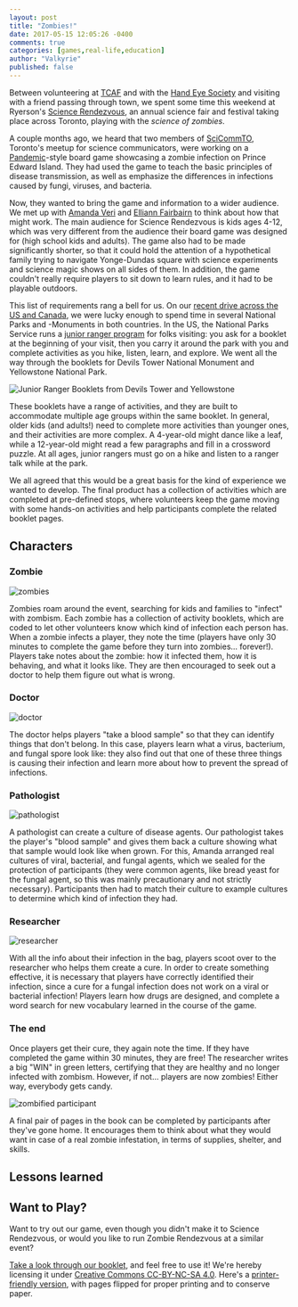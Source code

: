 ```yaml
---
layout: post
title: "Zombies!"
date: 2017-05-15 12:05:26 -0400
comments: true
categories: [games,real-life,education]
author: "Valkyrie"
published: false
---
```


Between volunteering at [TCAF](http://www.torontocomics.com/) and with the [Hand Eye Society](http://handeyesociety.com/) and visiting with a friend passing through town, we spent some time this weekend at Ryerson's [Science Rendezvous](http://www.ryerson.ca/sciencerendezvous/), an annual science fair and festival taking place across Toronto, playing with the *science of zombies*.

A couple months ago, we heard that two members of [SciCommTO](https://www.scicommto.com/), Toronto's meetup for science communicators, were working on a [Pandemic](https://en.wikipedia.org/wiki/Pandemic_(board_game))-style board game showcasing a zombie infection on Prince Edward Island. They had used the game to teach the basic principles of disease transmission, as well as emphasize the differences in infections caused by fungi, viruses, and bacteria.

Now, they wanted to bring the game and information to a wider audience. We met up with [Amanda Veri](http://www.glse.utoronto.ca/amanda-veri-molecular-genetics) and [Elliann Fairbairn](https://ontariomolecularpathology.ca/content/elliann-fairbairn) to think about how that might work. The main audience for Science Rendezvous is kids ages 4-12, which was very different from the audience their board game was designed for (high school kids and adults). The game also had to be made significantly shorter, so that it could hold the attention of a hypothetical family trying to navigate Yonge-Dundas square with science experiments and science magic shows on all sides of them. In addition, the game couldn't really require players to sit down to learn rules, and it had to be playable outdoors.

This list of requirements rang a bell for us. On our [recent drive across the US and Canada](https://ootscoot.savageinter.net/), we were lucky enough to spend time in several National Parks and -Monuments in both countries. In the US, the National Parks Service runs a [junior ranger program](https://www.nps.gov/kids/jrrangers.cfm) for folks visiting: you ask for a booklet at the beginning of your visit, then you carry it around the park with you and complete activities as you hike, listen, learn, and explore. We went all the way through the booklets for Devils Tower National Monument and Yellowstone National Park.

![Junior Ranger Booklets from Devils Tower and Yellowstone](/images/posts/junior-ranger.jpg "Junior Ranger Booklets from Devils Tower and Yellowstone")

These booklets have a range of activities, and they are built to accommodate multiple age groups within the same booklet. In general, older kids (and adults!) need to complete more activities than younger ones, and their activities are more complex. A 4-year-old might dance like a leaf, while a 12-year-old might read a few paragraphs and fill in a crossword puzzle. At all ages, junior rangers must go on a hike and listen to a ranger talk while at the park.

We all agreed that this would be a great basis for the kind of experience we wanted to develop. The final product has a collection of activities which are completed at pre-defined stops, where volunteers keep the game moving with some hands-on activities and help participants complete the related booklet pages.

## Characters

### Zombie

![zombies](/images/posts/zombies.jpg "our zombies")

Zombies roam around the event, searching for kids and families to "infect" with zombism. Each zombie has a collection of activity booklets, which are coded to let other volunteers know which kind of infection each person has. When a zombie infects a player, they note the time (players have only 30 minutes to complete the game before they turn into zombies... forever!). Players take notes about the zombie: how it infected them, how it is behaving, and what it looks like. They are then encouraged to seek out a doctor to help them figure out what is wrong.

### Doctor

![doctor](/images/posts/doctor.jpg "our doctor")

The doctor helps players "take a blood sample" so that they can identify things that don't belong. In this case, players learn what a virus, bacterium, and fungal spore look like: they also find out that one of these three things is causing their infection and learn more about how to prevent the spread of infections.

### Pathologist

![pathologist](/images/posts/pathologist.jpg "our pathologist")

A pathologist can create a culture of disease agents. Our pathologist takes the player's "blood sample" and gives them back a culture showing what that sample would look like when grown. For this, Amanda arranged real cultures of viral, bacterial, and fungal agents, which we sealed for the protection of participants (they were common agents, like bread yeast for the fungal agent, so this was mainly precautionary and not strictly necessary). Participants then had to match their culture to example cultures to determine which kind of infection they had.

### Researcher

![researcher](/images/posts/researcher.jpg "our researcher")

With all the info about their infection in the bag, players scoot over to the researcher who helps them create a cure. In order to create something effective, it is necessary that players have correctly identified their infection, since a cure for a fungal infection does not work on a viral or bacterial infection! Players learn how drugs are designed, and complete a word search for new vocabulary learned in the course of the game.

### The end

Once players get their cure, they again note the time. If they have completed the game within 30 minutes, they are free! The researcher writes a big "WIN" in green letters, certifying that they are healthy and no longer infected with zombism. However, if not... players are now zombies! Either way, everybody gets candy.

![zombified participant](/images/posts/zombified.jpg "one of our players, zombified")

A final pair of pages in the book can be completed by participants after they've gone home. It encourages them to think about what they would want in case of a real zombie infestation, in terms of supplies, shelter, and skills.

## Lessons learned



## Want to Play?

Want to try out our game, even though you didn't make it to Science Rendezvous, or would you like to run Zombie Rendezvous at a similar event?

[Take a look through our booklet](https://drive.google.com/file/d/0B0jF681JP2rJcnJySEhudktxenM/view?usp=sharing), and feel free to use it! We're hereby licensing it under [Creative Commons CC-BY-NC-SA 4.0](https://creativecommons.org/licenses/by-nc-sa/4.0/legalcode). Here's a [printer-friendly version](https://drive.google.com/file/d/0B0jF681JP2rJaUxwZjZDaUVWbnc/view?usp=sharing), with pages flipped for proper printing and to conserve paper.
